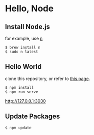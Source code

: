 # Hello, Node

## Install Node.js

for example, use [n](https://github.com/tj/n)

```
$ brew install n
$ sudo n latest
```

## Hello World

clone this repository, or refer to [this page](https://nodejs.org/en/about/).

```
$ npm install 
$ npm run serve
```

http://127.0.0.1:3000

## Update Packages

```
$ npm update
```
